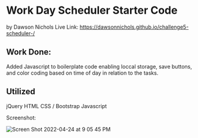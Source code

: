 # Work Day Scheduler Starter Code
by Dawson Nichols 
Live Link: https://dawsonnichols.github.io/challenge5-scheduler-/
## Work Done: 

Added Javascript to boilerplate code enabling loccal storage, save buttons, and color coding based on time of day in relation to the tasks. 

## Utilized 

jQuery
HTML
CSS / Bootstrap
Javascript


Screenshot: 

![Screen Shot 2022-04-24 at 9 05 45 PM](https://user-images.githubusercontent.com/85593807/165019174-b75f87a9-24fb-4223-838c-6ceee7dfc8b7.png)
